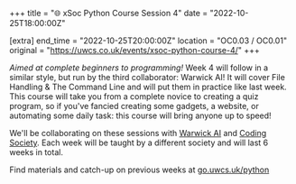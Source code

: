 +++
title = "🌐 xSoc Python Course Session 4"
date = "2022-10-25T18:00:00Z"

[extra]
end_time = "2022-10-25T20:00:00Z"
location = "OC0.03 / OC0.01"
original = "https://uwcs.co.uk/events/xsoc-python-course-4/"
+++

*Aimed at complete beginners to programming!*  Week 4 will follow in a similar style, but run by the third collaborator: Warwick AI! It will cover File Handling & The Command Line and will put them in practice like last week. This course will take you from a complete novice to creating a quiz program, so if you've fancied creating some gadgets, a website, or automating some daily task: this course will bring anyone up to speed!

We'll be collaborating on these sessions with [Warwick AI](https://warwick.ai/) and [Coding Society](https://www.warwickcodingsociety.com/). Each week will be taught by a different society and will last 6 weeks in total.

Find materials and catch-up on previous weeks at [go.uwcs.uk/python](https://go.uwcs.uk/python)
